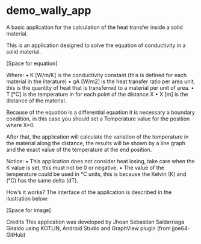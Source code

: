 # demo_wally_app
A basic application for the calculation of the heat transfer inside a solid material.

This is an application designed to solve the equation of conductivity in a solid material.

[Space for equation]

Where:
• K [W/m/K] is the conductivity constant (this is defined for each material in the literature)
• qA [W/m2] is the heat transfer ratio per area unit, this is the quantity of heat that is transferred to a material per unit of area.
• T [°C] is the temperature in for each point of the distance X
• X [m] is the distance of the material.

Because of the equation is a differential equation it is necessary a boundary condition, in this case you should set a Temperature value for the position where X=0.

After that, the application will calculate the variation of the temperature in the material along the distance, the results will be shown by a line graph and the exact value of the temperature at the end position.

Notice:
• This application does not consider heat losing, take care when the K value is set, this must not be 0 or negative.
• The value of the temperature could be used in °C units, this is because the Kelvin (K) and (°C) has the same delta (dT).

How’s it works?
The interface of the application is described in the ilustration below:

[Space for image]

Credits
This application was developed by Jhoan Sebastian Saldarriaga Giraldo using
KOTLIN, Android Studio and GraphView plugin (from jjoe64-GitHub)
